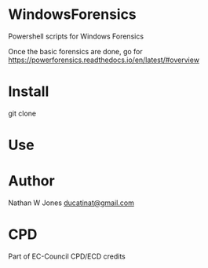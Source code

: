 # WindowsForensics
 Powershell scripts for Windows Forensics


 Once the basic forensics are done, go for https://powerforensics.readthedocs.io/en/latest/#overview 


# Install
git clone 
# Use

# Author
Nathan W Jones ducatinat@gmail.com  

# CPD
Part of EC-Council CPD/ECD credits
